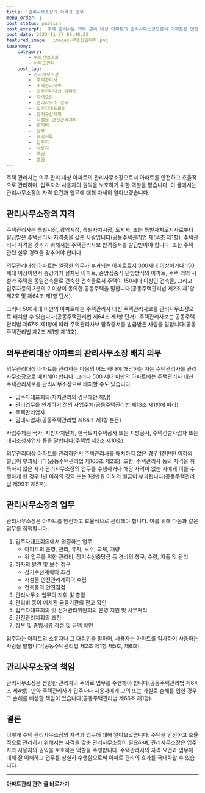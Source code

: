 ```yaml
---
title: '관리사무소장의 자격과 업무'
menu_order: 1
post_status: publish
post_excerpt: '주택 관리사는 의무 관리 대상 아파트의 관리사무소장으로서 아파트를 안전하고 효율적으로 관리하며, 입주자와 사용자의 권익을 보호하기 위한 역할을 맡습니다. 이 글에서는 관리사무소장의 자격 요건과 업무에 대해 자세히 알아보겠습니다.'
post_date: 2023-11-27 09:48:23
featured_image: _images/부동산임대차.png
taxonomy:
    category:
        - 부동산임대차
        - 아파트관리
    post_tag:
        - 관리사무소장
        -  주택관리사
        -  주택관리사보
        -  의무관리대상 아파트
        -  자격요건
        -  관리사무소 업무
        -  입주자대표회의
        -  장기수선계획
        -  시설물 안전관리계획
        -  관리비
        -  장부
        -  증빙서류
        -  입주자
        -  사용자
        -  책임
        -  벌금
---
```



주택 관리사는 의무 관리 대상 아파트의 관리사무소장으로서 아파트를 안전하고 효율적으로 관리하며, 입주자와 사용자의 권익을 보호하기 위한 역할을 맡습니다. 이 글에서는 관리사무소장의 자격 요건과 업무에 대해 자세히 알아보겠습니다.

## 관리사무소장의 자격

주택관리사는 특별시장, 광역시장, 특별자치시장, 도지사, 또는 특별자치도지사로부터 발급받은 주택관리사 자격증을 갖춘 사람입니다(공동주택관리법 제64조 제1항). 주택관리사 자격을 갖추기 위해서는 주택관리사보 합격증서를 발급받아야 합니다. 또한 주택 관련 실무 경력을 갖추어야 합니다.

의무관리대상 아파트는 일정한 의무가 부과되는 아파트로서 300세대 이상이거나 150세대 이상이면서 승강기가 설치된 아파트, 중앙집중식 난방방식의 아파트, 주택 외의 시설과 주택을 동일건축물로 건축한 건축물로서 주택이 150세대 이상인 건축물, 그리고 입주자등의 3분의 2 이상이 동의한 공동주택을 말합니다(공동주택관리법 제2조 제1항 제2호 및 제64조 제1항 단서).

그러나 500세대 미만의 아파트에는 주택관리사 대신 주택관리사보를 관리사무소장으로 배치할 수 있습니다(공동주택관리법 제64조 제1항 단서). 주택관리사보는 공동주택관리법 제67조 제1항에 따라 주택관리사보 합격증서를 발급받은 사람을 말합니다(공동주택관리법 제2조 제1항 제11호).

## 의무관리대상 아파트의 관리사무소장 배치 의무

의무관리대상 아파트를 관리하는 다음의 어느 하나에 해당하는 자는 주택관리사를 관리사무소장으로 배치해야 합니다. 그러나 500 세대 미만의 아파트에는 주택관리사 대신 주택관리사보를 관리사무소장으로 배치할 수도 있습니다.

- 입주자대표회의(자치관리의 경우에만 해당)
- 관리업무를 인계하기 전의 사업주체(공동주택관리법 제13조 제1항에 따라)
- 주택관리업자
- 임대사업자(공동주택관리법 제64조 제1항 본문)

사업주체는 국가, 지방자치단체, 한국토지주택공사 또는 지방공사, 주택건설사업자 또는 대지조성사업자 등을 말합니다(주택법 제2조 제10호).

의무관리대상 아파트를 관리하면서 주택관리사를 배치하지 않은 경우 1천만원 이하의 벌금이 부과됩니다(공동주택관리법 제100조 제2호). 또한, 주택관리사 등의 자격을 취득하지 않은 자가 관리사무소장의 업무를 수행하거나 해당 자격이 없는 자에게 이를 수행하게 한 경우 1년 이하의 징역 또는 1천만원 이하의 벌금이 부과됩니다(공동주택관리법 제99조 제5호).

## 관리사무소장의 업무

관리사무소장은 아파트를 안전하고 효율적으로 관리해야 합니다. 이를 위해 다음과 같은 업무를 집행합니다.

1. 입주자대표회의에서 의결하는 업무
   - 아파트의 운영, 관리, 유지, 보수, 교체, 개량
   - 위 업무를 위한 관리비, 장기수선충당금 등 경비의 청구, 수령, 지출 및 관리
2. 하자의 발견 및 보수 청구
   - 장기수선계획의 조정
   - 시설물 안전관리계획의 수립
   - 건축물의 안전점검
3. 관리사무소 업무의 지휘 및 총괄
4. 관리비 등이 예치된 금융기관의 잔고 확인
5. 입주자대표회의 및 선거관리위원회의 운영 지원 및 사무처리
6. 안전관리계획의 조정
7. 장부 및 증빙서류 작성 및 금액 확인

입주자는 아파트의 소유자나 그 대리인을 말하며, 사용자는 아파트를 임차하여 사용하는 사람을 말합니다(공동주택관리법 제2조 제1항 제5호, 제6호).

## 관리사무소장의 책임

관리사무소장은 선량한 관리자의 주의로 업무를 수행해야 합니다(공동주택관리법 제64조 제4항). 만약 주택관리사가 입주자나 사용자에게 고의 또는 과실로 손해를 입힌 경우 그 손해를 배상할 책임이 있습니다(공동주택관리법 제66조 제1항).

## 결론

이렇게 주택 관리사무소장의 자격과 업무에 대해 알아보았습니다. 주택을 안전하고 효율적으로 관리하기 위해서는 자격을 갖춘 관리사무소장이 필요하며, 관리사무소장은 입주자와 사용자의 권익을 보호하는 역할을 수행합니다. 주택관리사의 자격 요건과 업무에 대해 잘 이해하고 업무를 성실히 수행함으로써 아파트 관리의 효과를 극대화할 수 있습니다.
<!-- wp:separator -->
<hr class="wp-block-separator has-alpha-channel-opacity"/>
<!-- /wp:separator -->

<!-- wp:group {"backgroundColor":"base","layout":{"type":"constrained"}} -->
<div class="wp-block-group has-base-background-color has-background"><!-- wp:paragraph {"align":"center","fontSize":"medium"} -->
<p class="has-text-align-center has-large-font-size"><strong>아파트관리 관련 글 바로가기</strong></p>
<!-- /wp:paragraph -->


<!-- wp:latest-posts
{"categories":[{"id":27648,"count":19,"description":"","link":"https://uknowlaw.com/category/%ec%95%84%ed%8c%8c%ed%8a%b8%ea%b4%80%eb%a6%ac/","name":"아파트관리","slug":"아파트관리","taxonomy":"category","parent":0,"meta":[],"_links":{"self":[{"href":"https://uknowlaw.com/wp-json/wp/v2/categories/27648"}],"collection":[{"href":"https://uknowlaw.com/wp-json/wp/v2/categories"}],"about":[{"href":"https://uknowlaw.com/wp-json/wp/v2/taxonomies/category"}],"wp:post_type":[{"href":"https://uknowlaw.com/wp-json/wp/v2/posts?categories=27648"}],"curies":[{"name":"wp","href":"https://api.w.org/{rel}","templated":true}]}}],"postsToShow":100,"excerptLength":28,"postLayout":"grid","columns":2,"featuredImageAlign":"left","featuredImageSizeSlug":"large","fontSize":"small"} /--></div>
<!-- /wp:group -->